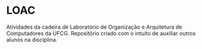 # LOAC
Atividades da cadeira de Laboratório de Organização e Arquitetura de Computadores da UFCG. Repositório criado com o intuito de auxiliar outros alunos na disciplina.

